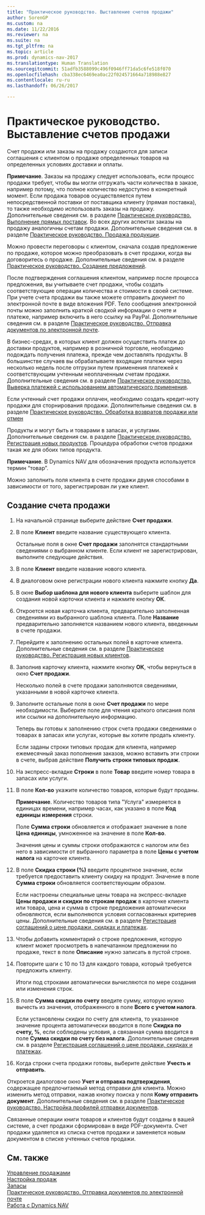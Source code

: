 ```yaml
---
title: "Практическое руководство. Выставление счетов продажи"
author: SorenGP
ms.custom: na
ms.date: 11/22/2016
ms.reviewer: na
ms.suite: na
ms.tgt_pltfrm: na
ms.topic: article
ms.prod: dynamics-nav-2017
ms.translationtype: Human Translation
ms.sourcegitcommit: 51adfb3588099c496f0946ff71da5c6fe518f070
ms.openlocfilehash: cba338ec6469ea0ac22f024571664a718988e827
ms.contentlocale: ru-ru
ms.lasthandoff: 06/26/2017

---
```


# <a name="how-to-invoice-sales"></a>Практическое руководство. Выставление счетов продажи

Счет продажи или заказы на продажу создаются для записи соглашения с клиентом о продаже определенных товаров на определенных условиях доставки и оплаты.

**Примечание**. Заказы на продажу следует использовать, если процесс продажи требует, чтобы вы могли отгружать части количества в заказе, например потому, что полное количество недоступно в конкретный момент. Если продажа товаров осуществляется путем непосредственной поставки от поставщика клиенту (прямая поставка), то также необходимо использовать заказы на продажу. Дополнительные сведения см. в разделе [Практическое руководство. Выполнение прямых поставок](sales-how-drop-shipment.md). Во всех других аспектах заказы на продажу аналогичны счетам продажи. Дополнительные сведения см. в разделе [Практическое руководство. Продажа продукции](sales-how-sell-products.md).

Можно провести переговоры с клиентом, сначала создав предложение по продаже, которое можно преобразовать в счет продажи, когда вы договоритесь о продаже. Дополнительные сведения см. в разделе [Практическое руководство. Создание предложений](sales-how-make-offers.md).

После подтверждения соглашения клиентом, например после процесса предложения, вы учитываете счет продажи, чтобы создать соответствующие операции количества и стоимости в своей системе. При учете счета продажи вы также можете отправить документ по электронной почте в виде вложения PDF. Тело сообщения электронной почты можно заполнить краткой сводкой информации о счете и платеже, например включить в него ссылку на PayPal. Дополнительные сведения см. в разделе [Практическое руководство. Отправка документов по электронной почте](ui-how-send-documents-email.md).

В бизнес-средах, в которых клиент должен осуществить платеж до доставки продуктов, например в розничной торговле, необходимо подождать получения платежа, прежде чем доставлять продукты. В большинстве случаев вы обрабатываете входящие платежи через несколько недель после отгрузки путем применения платежей к соответствующим учтенным неоплаченным счетам продажи. Дополнительные сведения см. в разделе [Практическое руководство. Выверка платежей с использованием автоматического применения](receivables-how-reconcile-payments-auto-application.md).

Если учтенный счет продажи оплачен, необходимо создать кредит-ноту продажи для сторнирования продажи. Дополнительные сведения см. в разделе [Практическое руководство. Обработка возвратов продажи или отмен](sales-how-process-sales-returns-cancellations.md)

Продукты и могут быть и товарами в запасах, и услугами. Дополнительные сведения см. в разделе [Практическое руководство. Регистрация новых продуктов](inventory-how-register-new-products.md). Процедура обработки счетов продажи такая же для обоих типов продукта.

**Примечание**. В Dynamics NAV для обозначения продукта используется термин “товар”.

Можно заполнить поля клиента в счете продажи двумя способами в зависимости от того, зарегистрирован ли уже клиент.

## <a name="to-create-a-sales-invoice"></a>Создание счета продажи
1. На начальной странице выберите действие **Счет продажи**.  
3. В поле **Клиент** введите название существующего клиента.

    Остальные поля в окне **Счет продажи** заполнятся стандартными сведениями о выбранном клиенте. Если клиент не зарегистрирован, выполните следующие действия.
4. В поле **Клиент** введите название нового клиента.
5. В диалоговом окне регистрации нового клиента нажмите кнопку **Да**.
6. В окне **Выбор шаблона для нового клиента** выберите шаблон для создания новой карточки клиента и нажмите кнопку **ОК**.
7. Откроется новая карточка клиента, предварительно заполненная сведениями из выбранного шаблона клиента. Поле **Название** предварительно заполняется названием нового клиента, введенным в счете продажи.
8. Перейдите к заполнению остальных полей в карточке клиента. Дополнительные сведения см. в разделе [Практическое руководство. Регистрация новых клиентов](sales-how-register-new-customers.md).  
9. Заполнив карточку клиента, нажмите кнопку **ОК**, чтобы вернуться в окно **Счет продажи**.

    Несколько полей в счете продажи заполняются сведениями, указанными в новой карточке клиента.
10. Заполните остальные поля в окне **Счет продажи** по мере необходимости. Выберите поле для чтения краткого описания поля или ссылки на дополнительную информацию.

    Теперь вы готовы к заполнению строк счета продажи сведениями о товарах в запасах или услугах, которые вы хотите продать клиенту.

    Если заданы строки типовых продаж для клиента, например ежемесячный заказ пополнения заказов, можно вставить эти строки в счете, выбрав действие **Получить строки типовых продаж**.
11. На экспресс-вкладке **Строки** в поле **Товар** введите номер товара в запасах или услуги.  
12. В поле **Кол-во** укажите количество товаров, которые будут проданы.

    **Примечание**. Количество товаров типа "Услуга" измеряется в единицах времени, например часах, как указано в поле **Код единицы измерения** строки.

    Поле **Сумма строки** обновляется и отображает значение в поле **Цена единицы**, умноженное на значение в поле **Кол-во**.

    Значения цены и суммы строки отображаются с налогом или без него в зависимости от выбранного параметра в поле **Цены с учетом налога** на карточке клиента.
13. В поле **Скидка строки (%)** введите процентное значение, если требуется предоставить клиенту скидку на продукт. Значение в поле **Сумма строки** обновляется соответствующим образом.

    Если настроены специальные цены товара на экспресс-вкладке **Цены продажи и скидки по строкам продаж** в карточке клиента или товара, цена и сумма в строке предложения автоматически обновляются, если выполняются условия согласованных критериев цены. Дополнительные сведения см. в разделе [Регистрация соглашений о цене продажи, скидках и платежах](sales-how-record-sales-price-discount-payment-agreements.md).
14. Чтобы добавить комментарий о строке предложения, которую клиент может просмотреть в напечатанном предложении по продаже, текст в поле **Описание** нужно записать в пустой строке.  
15. Повторите шаги с 10 по 13 для каждого товара, который требуется предложить клиенту.

    Итоги под строками автоматически вычисляются по мере создания или изменения строк.
16. В поле **Сумма скидки по счету** введите сумму, которую нужно вычесть из значения, отображенного в поле **Всего с учетом налога**.

    Если установлены скидки по счету для клиента, то указанное значение процента автоматически вводится в поле **Скидка по счету, %**, если соблюдены условия, а связанная сумма вводится в поле **Сумма скидки по счету без налога**. Дополнительные сведения см. в разделе [Регистрация соглашений о цене продажи, скидках и платежах](sales-how-record-sales-price-discount-payment-agreements.md).
17. Когда строки счета продажи готовы, выберите действие **Учесть и отправить**.

Откроется диалоговое окно **Учет и отправка подтверждения**, содержащее предпочитаемый метод отправки для клиента. Можно изменить метод отправки, нажав кнопку поиска у поля **Кому отправить документ**. Дополнительные сведения см. в разделе [Практическое руководство. Настройка профилей отправки документов](sales-how-setup-document-send-profiles.md).

Связанные операции книги товаров и клиентов будут созданы в вашей системе, а счет продажи сформирован в виде PDF-документа. Счет продажи удаляется из списка счетов продажи и заменяется новым документом в списке учтенных счетов продажи.

## <a name="see-also"></a>См. также  
[Управление продажами](sales-manage-sales.md)  
[Настройка продаж](sales-setup-sales.md)  
[Запасы](inventory-manage-inventory.md)    
[Практическое руководство. Отправка документов по электронной почте](ui-how-send-documents-email.md)  
[Работа с Dynamics NAV](ui-work-product.md)

